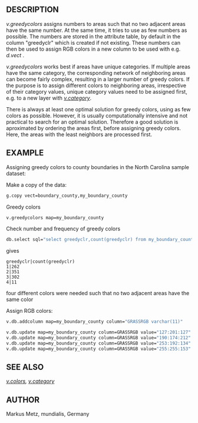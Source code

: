 ## DESCRIPTION

*v.greedycolors* assigns numbers to areas such that no two adjacent
areas have the same number. At the same time, it tries to use as few
numbers as possible. The numbers are stored in the attribute table, by
default in the column "greedyclr" which is created if not existing.
These numbers can then be used to assign RGB colors in a new column to
be used with e.g. *d.vect* .

*v.greedycolors* works best if areas have unique categories. If multiple
areas have the same category, the corresponding network of neighboring
areas can become fairly complex, resulting in a larger number of greedy
colors. If the purpose is to assign different colors to neighboring
areas, irrespective of their category values, unique category values
need to be assigned first, e.g. to a new layer with
*[v.category](v.category)*.

There is always at least one optimal solution for greedy colors, using
as few colors as possible. However, it is usually computationally
intensive and not practical to search for an optimal solution. Therefore
a good solution is aproximated by ordering the areas first, before
assigning greedy colors. Here, the areas with the least neighbors are
processed first.

## EXAMPLE

Assigning greedy colors to county boundaries in the North Carolina
sample dataset:

Make a copy of the data:

```sh
g.copy vect=boundary_county,my_boundary_county
```

Greedy colors

```sh
v.greedycolors map=my_boundary_county
```

Check number and frequency of greedy colors

```sh
db.select sql="select greedyclr,count(greedyclr) from my_boundary_county group by greedyclr"
```

gives

```text
greedyclr|count(greedyclr)
1|262
2|351
3|302
4|11
```

four different colors were needed such that no two adjacent areas have
the same color

Assign RGB colors:

```sh
v.db.addcolumn map=my_boundary_county column="GRASSRGB varchar(11)"

v.db.update map=my_boundary_county column=GRASSRGB value="127:201:127" where="greedyclr = 1"
v.db.update map=my_boundary_county column=GRASSRGB value="190:174:212" where="greedyclr = 2"
v.db.update map=my_boundary_county column=GRASSRGB value="253:192:134" where="greedyclr = 3"
v.db.update map=my_boundary_county column=GRASSRGB value="255:255:153" where="greedyclr = 4"
```

## SEE ALSO

*[v.colors](v.colors.md), [v.category](v.category.md)*

## AUTHOR

Markus Metz, mundialis, Germany
